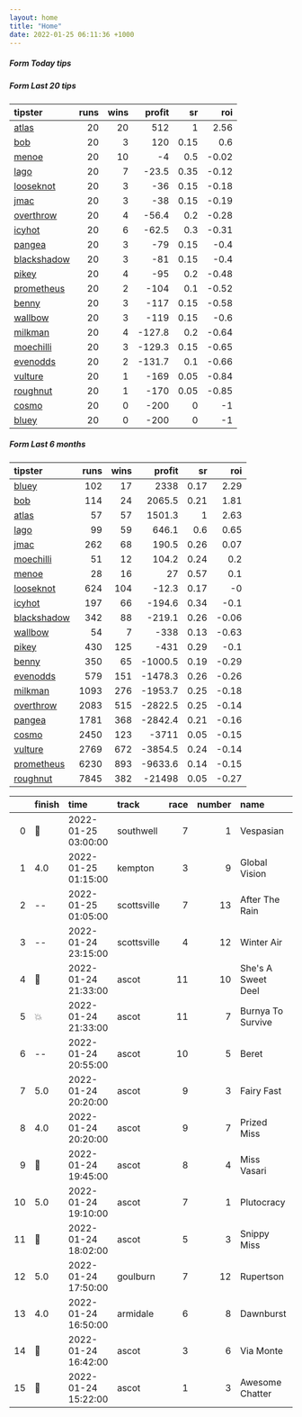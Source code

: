 ```yaml
---   
layout: home  
title: "Home"   
date: 2022-01-25 06:11:36 +1000  
---   
```



##### Form Today tips   

##### Form Last 20 tips   

| tipster                                                         |   runs |   wins |   profit |   sr |   roi |
|:----------------------------------------------------------------|-------:|-------:|---------:|-----:|------:|
| [atlas](https://mrwayneo.github.io/tips/atlas.html)             |     20 |     20 |    512   | 1    |  2.56 |
| [bob](https://mrwayneo.github.io/tips/bob.html)                 |     20 |      3 |    120   | 0.15 |  0.6  |
| [menoe](https://mrwayneo.github.io/tips/menoe.html)             |     20 |     10 |     -4   | 0.5  | -0.02 |
| [lago](https://mrwayneo.github.io/tips/lago.html)               |     20 |      7 |    -23.5 | 0.35 | -0.12 |
| [looseknot](https://mrwayneo.github.io/tips/looseknot.html)     |     20 |      3 |    -36   | 0.15 | -0.18 |
| [jmac](https://mrwayneo.github.io/tips/jmac.html)               |     20 |      3 |    -38   | 0.15 | -0.19 |
| [overthrow](https://mrwayneo.github.io/tips/overthrow.html)     |     20 |      4 |    -56.4 | 0.2  | -0.28 |
| [icyhot](https://mrwayneo.github.io/tips/icyhot.html)           |     20 |      6 |    -62.5 | 0.3  | -0.31 |
| [pangea](https://mrwayneo.github.io/tips/pangea.html)           |     20 |      3 |    -79   | 0.15 | -0.4  |
| [blackshadow](https://mrwayneo.github.io/tips/blackshadow.html) |     20 |      3 |    -81   | 0.15 | -0.4  |
| [pikey](https://mrwayneo.github.io/tips/pikey.html)             |     20 |      4 |    -95   | 0.2  | -0.48 |
| [prometheus](https://mrwayneo.github.io/tips/prometheus.html)   |     20 |      2 |   -104   | 0.1  | -0.52 |
| [benny](https://mrwayneo.github.io/tips/benny.html)             |     20 |      3 |   -117   | 0.15 | -0.58 |
| [wallbow](https://mrwayneo.github.io/tips/wallbow.html)         |     20 |      3 |   -119   | 0.15 | -0.6  |
| [milkman](https://mrwayneo.github.io/tips/milkman.html)         |     20 |      4 |   -127.8 | 0.2  | -0.64 |
| [moechilli](https://mrwayneo.github.io/tips/moechilli.html)     |     20 |      3 |   -129.3 | 0.15 | -0.65 |
| [evenodds](https://mrwayneo.github.io/tips/evenodds.html)       |     20 |      2 |   -131.7 | 0.1  | -0.66 |
| [vulture](https://mrwayneo.github.io/tips/vulture.html)         |     20 |      1 |   -169   | 0.05 | -0.84 |
| [roughnut](https://mrwayneo.github.io/tips/roughnut.html)       |     20 |      1 |   -170   | 0.05 | -0.85 |
| [cosmo](https://mrwayneo.github.io/tips/cosmo.html)             |     20 |      0 |   -200   | 0    | -1    |
| [bluey](https://mrwayneo.github.io/tips/bluey.html)             |     20 |      0 |   -200   | 0    | -1    |

##### Form Last 6 months   

| tipster                                                         |   runs |   wins |   profit |   sr |   roi |
|:----------------------------------------------------------------|-------:|-------:|---------:|-----:|------:|
| [bluey](https://mrwayneo.github.io/tips/bluey.html)             |    102 |     17 |   2338   | 0.17 |  2.29 |
| [bob](https://mrwayneo.github.io/tips/bob.html)                 |    114 |     24 |   2065.5 | 0.21 |  1.81 |
| [atlas](https://mrwayneo.github.io/tips/atlas.html)             |     57 |     57 |   1501.3 | 1    |  2.63 |
| [lago](https://mrwayneo.github.io/tips/lago.html)               |     99 |     59 |    646.1 | 0.6  |  0.65 |
| [jmac](https://mrwayneo.github.io/tips/jmac.html)               |    262 |     68 |    190.5 | 0.26 |  0.07 |
| [moechilli](https://mrwayneo.github.io/tips/moechilli.html)     |     51 |     12 |    104.2 | 0.24 |  0.2  |
| [menoe](https://mrwayneo.github.io/tips/menoe.html)             |     28 |     16 |     27   | 0.57 |  0.1  |
| [looseknot](https://mrwayneo.github.io/tips/looseknot.html)     |    624 |    104 |    -12.3 | 0.17 | -0    |
| [icyhot](https://mrwayneo.github.io/tips/icyhot.html)           |    197 |     66 |   -194.6 | 0.34 | -0.1  |
| [blackshadow](https://mrwayneo.github.io/tips/blackshadow.html) |    342 |     88 |   -219.1 | 0.26 | -0.06 |
| [wallbow](https://mrwayneo.github.io/tips/wallbow.html)         |     54 |      7 |   -338   | 0.13 | -0.63 |
| [pikey](https://mrwayneo.github.io/tips/pikey.html)             |    430 |    125 |   -431   | 0.29 | -0.1  |
| [benny](https://mrwayneo.github.io/tips/benny.html)             |    350 |     65 |  -1000.5 | 0.19 | -0.29 |
| [evenodds](https://mrwayneo.github.io/tips/evenodds.html)       |    579 |    151 |  -1478.3 | 0.26 | -0.26 |
| [milkman](https://mrwayneo.github.io/tips/milkman.html)         |   1093 |    276 |  -1953.7 | 0.25 | -0.18 |
| [overthrow](https://mrwayneo.github.io/tips/overthrow.html)     |   2083 |    515 |  -2822.5 | 0.25 | -0.14 |
| [pangea](https://mrwayneo.github.io/tips/pangea.html)           |   1781 |    368 |  -2842.4 | 0.21 | -0.16 |
| [cosmo](https://mrwayneo.github.io/tips/cosmo.html)             |   2450 |    123 |  -3711   | 0.05 | -0.15 |
| [vulture](https://mrwayneo.github.io/tips/vulture.html)         |   2769 |    672 |  -3854.5 | 0.24 | -0.14 |
| [prometheus](https://mrwayneo.github.io/tips/prometheus.html)   |   6230 |    893 |  -9633.6 | 0.14 | -0.15 |
| [roughnut](https://mrwayneo.github.io/tips/roughnut.html)       |   7845 |    382 | -21498   | 0.05 | -0.27 |

|    | finish            | time                | track       |   race |   number | name               |   odds | tipster      |
|---:|:------------------|:--------------------|:------------|-------:|---------:|:-------------------|-------:|:-------------|
|  0 | :2nd_place_medal: | 2022-01-25 03:00:00 | southwell   |      7 |        1 | Vespasian          |    1.9 | vulture      |
|  1 | 4.0               | 2022-01-25 01:15:00 | kempton     |      3 |        9 | Global Vision      |   15   | cosmo,bluey  |
|  2 | --                | 2022-01-25 01:05:00 | scottsville |      7 |       13 | After The Rain     |    0   | milkman      |
|  3 | --                | 2022-01-24 23:15:00 | scottsville |      4 |       12 | Winter Air         |    0   | milkman      |
|  4 | :3rd_place_medal: | 2022-01-24 21:33:00 | ascot       |     11 |       10 | She's A Sweet Deel |    4   | vulture      |
|  5 | :boom:            | 2022-01-24 21:33:00 | ascot       |     11 |        7 | Burnya To Survive  |    2.1 | milkman      |
|  6 | --                | 2022-01-24 20:55:00 | ascot       |     10 |        5 | Beret              |    5.5 | vulture      |
|  7 | 5.0               | 2022-01-24 20:20:00 | ascot       |      9 |        3 | Fairy Fast         |    6   | vulture      |
|  8 | 4.0               | 2022-01-24 20:20:00 | ascot       |      9 |        7 | Prized Miss        |    4.2 | vulture      |
|  9 | :2nd_place_medal: | 2022-01-24 19:45:00 | ascot       |      8 |        4 | Miss Vasari        |    3.9 | pangea       |
| 10 | 5.0               | 2022-01-24 19:10:00 | ascot       |      7 |        1 | Plutocracy         |    5   | pangea       |
| 11 | :3rd_place_medal: | 2022-01-24 18:02:00 | ascot       |      5 |        3 | Snippy Miss        |    3.5 | vulture      |
| 12 | 5.0               | 2022-01-24 17:50:00 | goulburn    |      7 |       12 | Rupertson          |    3.6 | milkman      |
| 13 | 4.0               | 2022-01-24 16:50:00 | armidale    |      6 |        8 | Dawnburst          |    2.5 | benny,pangea |
| 14 | :2nd_place_medal: | 2022-01-24 16:42:00 | ascot       |      3 |        6 | Via Monte          |    3.9 | vulture      |
| 15 | :2nd_place_medal: | 2022-01-24 15:22:00 | ascot       |      1 |        3 | Awesome Chatter    |    3.2 | vulture      |